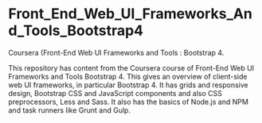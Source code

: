 # Front_End_Web_UI_Frameworks_And_Tools_Bootstrap4
Coursera (Front-End Web UI Frameworks and Tools : Bootstrap 4.

This repository has content from the Coursera course of  Front-End Web UI Frameworks and Tools Bootstrap 4. 
This gives an overview of client-side web UI frameworks, in particular Bootstrap 4. 
It has grids and responsive design, Bootstrap CSS and JavaScript components and also CSS preprocessors, Less and Sass. 
It also has the basics of Node.js and NPM and task runners like Grunt and Gulp.
